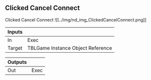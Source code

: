## Clicked Cancel Connect
Clicked Cancel Connect
![[../img/nd_img_ClickedCancelConnect.png]]

|Inputs||
|--|--|
| In | Exec |
| Target | TBLGame Instance Object Reference |

|Outputs||
|--|--|
| Out | Exec |
